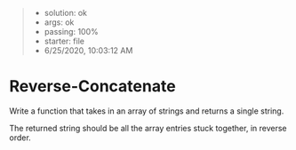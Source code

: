 <!-- BEGIN REPORT -->
> - solution: ok 
> - args: ok 
> - passing: 100% 
> - starter: file 
> - 6/25/2020, 10:03:12 AM
<!-- END REPORT -->

# Reverse-Concatenate

Write a function that takes in an array of strings and returns a single string.

The returned string should be all the array entries stuck together, in reverse order.

